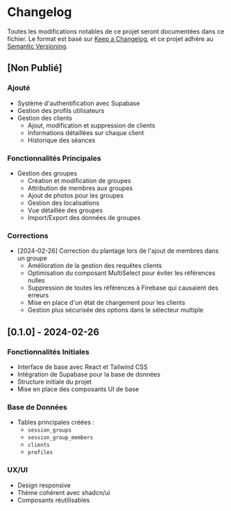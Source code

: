 
# Changelog

Toutes les modifications notables de ce projet seront documentées dans ce fichier.
Le format est basé sur [Keep a Changelog](https://keepachangelog.com/fr/1.1.0/),
et ce projet adhère au [Semantic Versioning](https://semver.org/spec/v2.0.0.html).

## [Non Publié]

### Ajouté
- Système d'authentification avec Supabase
- Gestion des profils utilisateurs
- Gestion des clients
  - Ajout, modification et suppression de clients
  - Informations détaillées sur chaque client
  - Historique des séances

### Fonctionnalités Principales
- Gestion des groupes
  - Création et modification de groupes
  - Attribution de membres aux groupes
  - Ajout de photos pour les groupes
  - Gestion des localisations
  - Vue détaillée des groupes
  - Import/Export des données de groupes

### Corrections
- [2024-02-26] Correction du plantage lors de l'ajout de membres dans un groupe
  - Amélioration de la gestion des requêtes clients
  - Optimisation du composant MultiSelect pour éviter les références nulles
  - Suppression de toutes les références à Firebase qui causaient des erreurs
  - Mise en place d'un état de chargement pour les clients
  - Gestion plus sécurisée des options dans le sélecteur multiple

## [0.1.0] - 2024-02-26

### Fonctionnalités Initiales
- Interface de base avec React et Tailwind CSS
- Intégration de Supabase pour la base de données
- Structure initiale du projet
- Mise en place des composants UI de base

### Base de Données
- Tables principales créées :
  - `session_groups`
  - `session_group_members`
  - `clients`
  - `profiles`

### UX/UI
- Design responsive
- Thème cohérent avec shadcn/ui
- Composants réutilisables
